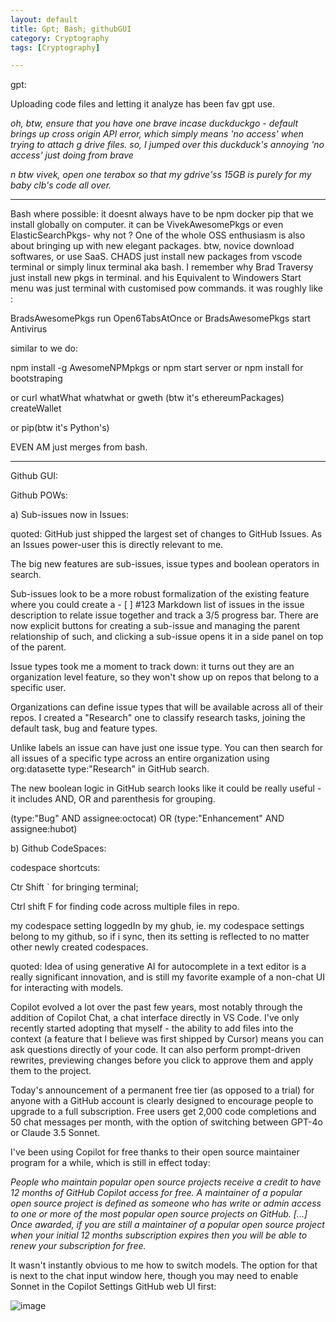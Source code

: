 ```yaml
---
layout: default
title: Gpt; Bash; githubGUI
category: Cryptography
tags: [Cryptography]

---
```

gpt:

Uploading code files and letting it analyze has been fav gpt use.

_oh, btw, ensure that you have one brave incase duckduckgo - default brings up cross origin API error, which simply means 'no access' when trying to attach g drive files. so, I jumped over this duckduck's annoying 'no access' just doing from brave_

_n btw vivek, open one terabox so that my gdrive'ss 15GB is purely for my baby clb's code all over._

---
Bash where possible:
it doesnt always have to be npm docker pip that we install globally on computer.
it can be VivekAwesomePkgs or even ElasticSearchPkgs- why not ?
One of the whole OSS enthusiasm is also about bringing up with new elegant packages.
btw, novice download softwares, or use SaaS. CHADS just install new packages from vscode terminal or simply linux terminal aka bash.
I remember why Brad Traversy just install new pkgs in terminal. and his Equivalent to Windowers Start menu was just terminal with customised pow commands.
it was roughly like :

BradsAwesomePkgs run Open6TabsAtOnce or BradsAwesomePkgs start Antivirus

similar to we do:

npm install -g AwesomeNPMpkgs   or  npm start server or npm install for bootstraping

or  curl whatWhat whatwhat  or gweth (btw it's ethereumPackages) createWallet

or  pip(btw it's Python's) 

EVEN AM just merges from bash.

---
Github GUI:

Github POWs:

a) Sub-issues now in Issues:

quoted:  GitHub just shipped the largest set of changes to GitHub Issues. As an Issues power-user this is directly relevant to me.

The big new features are sub-issues, issue types and boolean operators in search.

Sub-issues look to be a more robust formalization of the existing feature where you could create a - [ ] #123 Markdown list of issues in the issue description to relate issue together and track a 3/5 progress bar. There are now explicit buttons for creating a sub-issue and managing the parent relationship of such, and clicking a sub-issue opens it in a side panel on top of the parent.

Issue types took me a moment to track down: it turns out they are an organization level feature, so they won't show up on repos that belong to a specific user.

Organizations can define issue types that will be available across all of their repos. I created a "Research" one to classify research tasks, joining the default task, bug and feature types.

Unlike labels an issue can have just one issue type. You can then search for all issues of a specific type across an entire organization using org:datasette type:"Research" in GitHub search.

The new boolean logic in GitHub search looks like it could be really useful - it includes AND, OR and parenthesis for grouping.

(type:"Bug" AND assignee:octocat) OR (type:"Enhancement" AND assignee:hubot)

b) Github CodeSpaces:

codespace shortcuts: 

Ctr Shift ` for bringing terminal; 

Ctrl shift F for finding code across multiple files in repo. 

my codespace setting loggedIn by my ghub, ie. my codespace settings belong to my github, so if i sync, then its setting is reflected to no matter other newly created codespaces.  

quoted: Idea of using generative AI for autocomplete in a text editor is a really significant innovation, and is still my favorite example of a non-chat UI for interacting with models.

Copilot evolved a lot over the past few years, most notably through the addition of Copilot Chat, a chat interface directly in VS Code. I've only recently started adopting that myself - the ability to add files into the context (a feature that I believe was first shipped by Cursor) means you can ask questions directly of your code. It can also perform prompt-driven rewrites, previewing changes before you click to approve them and apply them to the project.

Today's announcement of a permanent free tier (as opposed to a trial) for anyone with a GitHub account is clearly designed to encourage people to upgrade to a full subscription. Free users get 2,000 code completions and 50 chat messages per month, with the option of switching between GPT-4o or Claude 3.5 Sonnet.

I've been using Copilot for free thanks to their open source maintainer program for a while, which is still in effect today:

_People who maintain popular open source projects receive a credit to have 12 months of GitHub Copilot access for free. A maintainer of a popular open source project is defined as someone who has write or admin access to one or more of the most popular open source projects on GitHub. [...] Once awarded, if you are still a maintainer of a popular open source project when your initial 12 months subscription expires then you will be able to renew your subscription for free._

It wasn't instantly obvious to me how to switch models. The option for that is next to the chat input window here, though you may need to enable Sonnet in the Copilot Settings GitHub web UI first:

![image](https://github.com/user-attachments/assets/61dc9559-6591-491a-933a-ca12c3c5b818)




